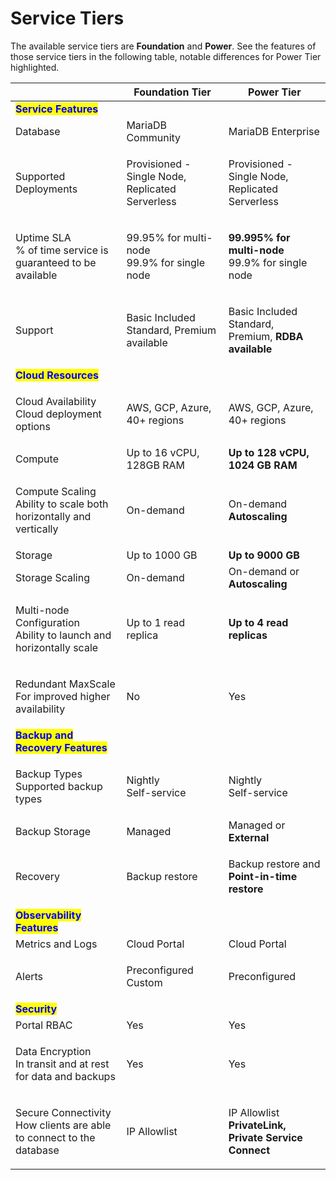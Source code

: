 # Service Tiers

The available service tiers are **Foundation** and **Power**. See the features of those service tiers in the following table, notable differences for Power Tier highlighted.

|                                                                               | Foundation Tier                                            | Power Tier                                                                   |
| ----------------------------------------------------------------------------- | ---------------------------------------------------------- | ---------------------------------------------------------------------------- |
| <mark style="color:blue;">**Service Features**</mark>                         |                                                            |                                                                              |
| Database                                                                      | MariaDB Community                                          | MariaDB Enterprise                                                           |
| Supported Deployments                                                         | <p>Provisioned - Single Node, Replicated<br>Serverless</p> | <p>Provisioned - Single Node, Replicated<br>Serverless</p>                   |
| <p>Uptime SLA<br>% of time service is guaranteed to be available</p>          | <p>99.95% for multi-node<br>99.9% for single node</p>      | <p><strong>99.995% for multi-node</strong><br>99.9% for single node</p>      |
| Support                                                                       | <p>Basic Included<br>Standard, Premium available</p>       | <p>Basic Included<br>Standard, Premium, <strong>RDBA available</strong></p>  |
| <mark style="color:blue;">**Cloud Resources**</mark>                          |                                                            |                                                                              |
| <p>Cloud Availability<br>Cloud deployment options</p>                         | AWS, GCP, Azure, 40+ regions                               | AWS, GCP, Azure, 40+ regions                                                 |
| Compute                                                                       | Up to 16 vCPU, 128GB RAM                                   | **Up to 128 vCPU, 1024 GB RAM**                                              |
| <p>Compute Scaling<br>Ability to scale both horizontally and vertically</p>   | On-demand                                                  | <p>On-demand<br><strong>Autoscaling</strong></p>                             |
| Storage                                                                       | Up to 1000 GB                                              | **Up to 9000 GB**                                                            |
| Storage Scaling                                                               | On-demand                                                  | On-demand or **Autoscaling**                                                 |
| <p>Multi-node Configuration<br>Ability to launch and horizontally scale</p>   | Up to 1 read replica                                       | **Up to 4 read replicas**                                                    |
| <p>Redundant MaxScale<br>For improved higher availability</p>                 | No                                                         | Yes                                                                          |
| <mark style="color:blue;">**Backup and Recovery Features**</mark>             |                                                            |                                                                              |
| <p>Backup Types<br>Supported backup types</p>                                 | <p>Nightly<br>Self-service</p>                             | <p>Nightly<br>Self-service</p>                                               |
| Backup Storage                                                                | Managed                                                    | Managed or **External**                                                      |
| Recovery                                                                      | Backup restore                                             | <p>Backup restore and<br><strong>Point-in-time restore</strong></p>          |
| <mark style="color:blue;">**Observability Features**</mark>                   |                                                            |                                                                              |
| Metrics and Logs                                                              | Cloud Portal                                               | Cloud Portal                                                                 |
| Alerts                                                                        | <p>Preconfigured<br>Custom</p>                             | Preconfigured                                                                |
| <mark style="color:blue;">**Security**</mark>                                 |                                                            |                                                                              |
| Portal RBAC                                                                   | Yes                                                        | Yes                                                                          |
| <p>Data Encryption<br>In transit and at rest for data and backups</p>         | Yes                                                        | Yes                                                                          |
| <p>Secure Connectivity<br>How clients are able to connect to the database</p> | IP Allowlist                                               | <p>IP Allowlist<br><strong>PrivateLink, Private Service Connect</strong></p> |

